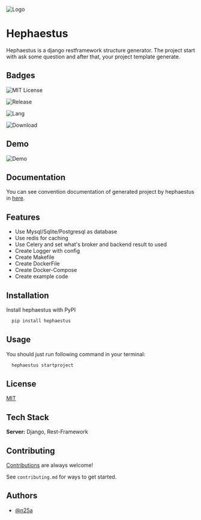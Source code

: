 
![Logo](https://dev-to-uploads.s3.amazonaws.com/uploads/articles/th5xamgrr6se0x5ro4g6.png)


#  Hephaestus

Hephaestus is a django restframework structure generator. The project start with ask some question and 
after that, your project template generate.
## Badges

![MIT License](https://img.shields.io/github/license/n25a/hephaestus?style=plastic)

![Release](https://img.shields.io/github/v/release/n25a/hephaestus?color=blue&display_name=tag&style=plastic)

![Lang](https://img.shields.io/github/languages/top/n25a/hephaestus?style=plastic)

![Download](https://img.shields.io/github/downloads/n25a/hephaestus/total?style=plastic)

## Demo

![Demo]()


## Documentation

You can see convention documentation of generated project by hephaestus in [here]().


## Features

- Use Mysql/Sqlite/Postgresql as database
- Use redis for caching
- Use Celery and set what's broker and backend result to used  
- Create Logger with config
- Create Makefile
- Create DockerFile
- Create Docker-Compose
- Create example code


## Installation

Install hephaestus with PyPI

```bash
  pip install hephaestus
```
    
## Usage

You should just run following command in your terminal: 

```bash
  hephaestus startproject
```


## License

[MIT](https://choosealicense.com/licenses/mit/)


## Tech Stack

**Server:** Django, Rest-Framework


## Contributing

[Contributions](https://github.com/n25a/hephaestus/blob/master/README.md) are always welcome!

See `contributing.md` for ways to get started.


## Authors

- [@n25a](https://www.github.com/n25a)

